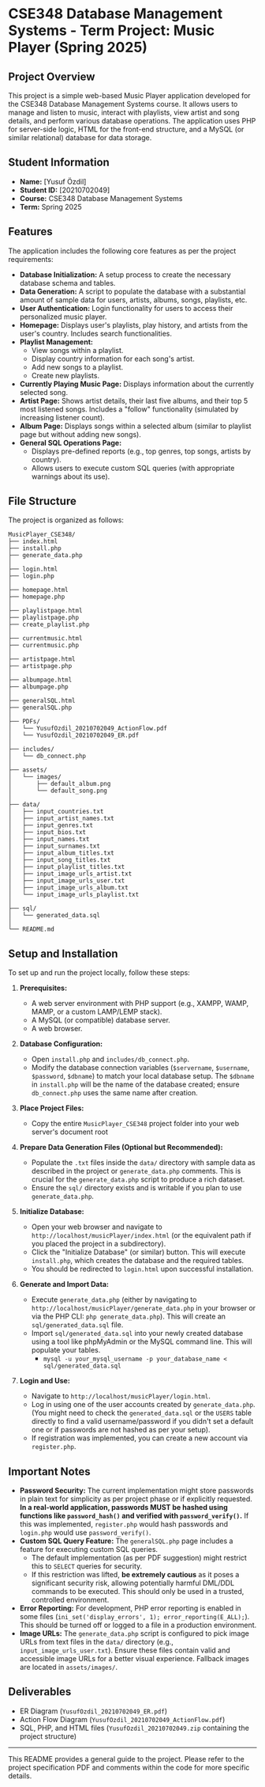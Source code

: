 # CSE348 Database Management Systems - Term Project: Music Player (Spring 2025)

## Project Overview

This project is a simple web-based Music Player application developed for the CSE348 Database Management Systems course. It allows users to manage and listen to music, interact with playlists, view artist and song details, and perform various database operations. The application uses PHP for server-side logic, HTML for the front-end structure, and a MySQL (or similar relational) database for data storage.

## Student Information

*   **Name:** [Yusuf Özdil]
*   **Student ID:** [20210702049]
*   **Course:** CSE348 Database Management Systems
*   **Term:** Spring 2025

## Features

The application includes the following core features as per the project requirements:

*   **Database Initialization:** A setup process to create the necessary database schema and tables.
*   **Data Generation:** A script to populate the database with a substantial amount of sample data for users, artists, albums, songs, playlists, etc.
*   **User Authentication:** Login functionality for users to access their personalized music player.
*   **Homepage:** Displays user's playlists, play history, and artists from the user's country. Includes search functionalities.
*   **Playlist Management:**
    *   View songs within a playlist.
    *   Display country information for each song's artist.
    *   Add new songs to a playlist.
    *   Create new playlists.
*   **Currently Playing Music Page:** Displays information about the currently selected song.
*   **Artist Page:** Shows artist details, their last five albums, and their top 5 most listened songs. Includes a "follow" functionality (simulated by increasing listener count).
*   **Album Page:** Displays songs within a selected album (similar to playlist page but without adding new songs).
*   **General SQL Operations Page:**
    *   Displays pre-defined reports (e.g., top genres, top songs, artists by country).
    *   Allows users to execute custom SQL queries (with appropriate warnings about its use).

## File Structure

The project is organized as follows:

```
MusicPlayer_CSE348/
├── index.html
├── install.php
├── generate_data.php
│
├── login.html
├── login.php
│
├── homepage.html
├── homepage.php
│
├── playlistpage.html
├── playlistpage.php
├── create_playlist.php
│
├── currentmusic.html
├── currentmusic.php
│
├── artistpage.html
├── artistpage.php
│
├── albumpage.html
├── albumpage.php
│
├── generalSQL.html
├── generalSQL.php
│
├── PDFs/
│   └── YusufOzdil_20210702049_ActionFlow.pdf
│   └── YusufOzdil_20210702049_ER.pdf
│
├── includes/
│   └── db_connect.php
│
├── assets/
│   └── images/
│       ├── default_album.png
│       └── default_song.png
│
├── data/
│   ├── input_countries.txt
│   ├── input_artist_names.txt
│   ├── input_genres.txt
│   ├── input_bios.txt
│   ├── input_names.txt
│   ├── input_surnames.txt
│   ├── input_album_titles.txt
│   ├── input_song_titles.txt
│   ├── input_playlist_titles.txt
│   ├── input_image_urls_artist.txt
│   ├── input_image_urls_user.txt
│   ├── input_image_urls_album.txt
│   └── input_image_urls_playlist.txt
│
├── sql/
│   └── generated_data.sql
│
└── README.md
```

## Setup and Installation

To set up and run the project locally, follow these steps:

1.  **Prerequisites:**
    *   A web server environment with PHP support (e.g., XAMPP, WAMP, MAMP, or a custom LAMP/LEMP stack).
    *   A MySQL (or compatible) database server.
    *   A web browser.

2.  **Database Configuration:**
    *   Open `install.php` and `includes/db_connect.php`.
    *   Modify the database connection variables (`$servername`, `$username`, `$password`, `$dbname`) to match your local database setup. The `$dbname` in `install.php` will be the name of the database created; ensure `db_connect.php` uses the same name after creation.

3.  **Place Project Files:**
    *   Copy the entire `MusicPlayer_CSE348` project folder into your web server's document root

4.  **Prepare Data Generation Files (Optional but Recommended):**
    *   Populate the `.txt` files inside the `data/` directory with sample data as described in the project or `generate_data.php` comments. This is crucial for the `generate_data.php` script to produce a rich dataset.
    *   Ensure the `sql/` directory exists and is writable if you plan to use `generate_data.php`.

5.  **Initialize Database:**
    *   Open your web browser and navigate to `http://localhost/musicPlayer/index.html` (or the equivalent path if you placed the project in a subdirectory).
    *   Click the "Initialize Database" (or similar) button. This will execute `install.php`, which creates the database and the required tables.
    *   You should be redirected to `login.html` upon successful installation.

6.  **Generate and Import Data:**
    *   Execute `generate_data.php` (either by navigating to `http://localhost/musicPlayer/generate_data.php` in your browser or via the PHP CLI: `php generate_data.php`). This will create an `sql/generated_data.sql` file.
    *   Import `sql/generated_data.sql` into your newly created database using a tool like phpMyAdmin or the MySQL command line. This will populate your tables.
        *   `mysql -u your_mysql_username -p your_database_name < sql/generated_data.sql`

7.  **Login and Use:**
    *   Navigate to `http://localhost/musicPlayer/login.html`.
    *   Log in using one of the user accounts created by `generate_data.php`. (You might need to check the `generated_data.sql` or the `USERS` table directly to find a valid username/password if you didn't set a default one or if passwords are not hashed as per your setup).
    *   If registration was implemented, you can create a new account via `register.php`.

## Important Notes

*   **Password Security:** The current implementation might store passwords in plain text for simplicity as per project phase or if explicitly requested. **In a real-world application, passwords MUST be hashed using functions like `password_hash()` and verified with `password_verify()`.** If this was implemented, `register.php` would hash passwords and `login.php` would use `password_verify()`.
*   **Custom SQL Query Feature:** The `generalSQL.php` page includes a feature for executing custom SQL queries.
    *   The default implementation (as per PDF suggestion) might restrict this to `SELECT` queries for security.
    *   If this restriction was lifted, **be extremely cautious** as it poses a significant security risk, allowing potentially harmful DML/DDL commands to be executed. This should only be used in a trusted, controlled environment.
*   **Error Reporting:** For development, PHP error reporting is enabled in some files (`ini_set('display_errors', 1); error_reporting(E_ALL);`). This should be turned off or logged to a file in a production environment.
*   **Image URLs:** The `generate_data.php` script is configured to pick image URLs from text files in the `data/` directory (e.g., `input_image_urls_user.txt`). Ensure these files contain valid and accessible image URLs for a better visual experience. Fallback images are located in `assets/images/`.

## Deliverables

*   ER Diagram (`YusufOzdil_20210702049_ER.pdf`)
*   Action Flow Diagram (`YusufOzdil_20210702049_ActionFlow.pdf`)
*   SQL, PHP, and HTML files (`YusufOzdil_20210702049.zip` containing the project structure)

---

This README provides a general guide to the project. Please refer to the project specification PDF and comments within the code for more specific details.